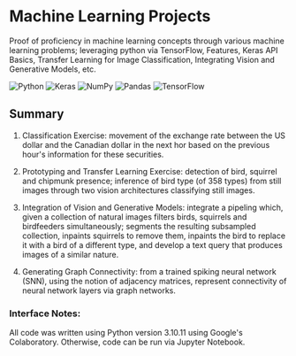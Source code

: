 # Machine Learning Projects

Proof of proficiency in machine learning concepts through various machine learning problems; leveraging python via TensorFlow, Features, Keras API Basics, Transfer Learning for Image Classification, Integrating Vision and Generative Models, etc.


![Python](https://img.shields.io/badge/python-3670A0?style=for-the-badge&logo=python&logoColor=ffdd54) ![Keras](https://img.shields.io/badge/Keras-%23D00000.svg?style=for-the-badge&logo=Keras&logoColor=white) ![NumPy](https://img.shields.io/badge/numpy-%23013243.svg?style=for-the-badge&logo=numpy&logoColor=white) ![Pandas](https://img.shields.io/badge/pandas-%23150458.svg?style=for-the-badge&logo=pandas&logoColor=white) ![TensorFlow](https://img.shields.io/badge/TensorFlow-%23FF6F00.svg?style=for-the-badge&logo=TensorFlow&logoColor=white)


## Summary

1. Classification Exercise: movement of the exchange rate between the US dollar and the Canadian dollar in the next hor based  on the previous hour's information for these securities.

2. Prototyping and Transfer Learning Exercise: detection of bird, squirrel and chipmunk presence; inference of bird type (of 358 types) from still images through two vision architectures classifying still images.

3. Integration of Vision and Generative Models: integrate a pipeling which, given a collection of natural images filters birds, squirrels and birdfeeders simultaneously; segments the resulting subsampled collection, inpaints squirrels to remove them, inpaints the bird to replace it with a bird of a different type, and develop a text query that produces images of a similar nature.

4. Generating Graph Connectivity: from a trained spiking neural network (SNN), using the notion of adjacency matrices, represent connectivity of neural network layers via graph networks. 

### Interface Notes:

All code was written using Python version 3.10.11 using Google's Colaboratory. Otherwise, code can be run via Jupyter Notebook.
